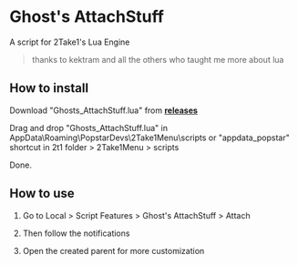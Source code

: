# Ghost's AttachStuff
A script for 2Take1's Lua Engine
> thanks to kektram and all the others who taught me more about lua

## How to install
Download "Ghosts_AttachStuff.lua" from [**releases**](https://github.com/GhustOne/AttachStuff/releases)

Drag and drop "Ghosts_AttachStuff.lua" in AppData\Roaming\PopstarDevs\2Take1Menu\scripts or "appdata_popstar" shortcut in 2t1 folder > 2Take1Menu > scripts

Done.

## How to use
1. Go to Local > Script Features > Ghost's AttachStuff > Attach

2. Then follow the notifications

3. Open the created parent for more customization
